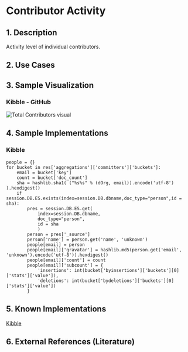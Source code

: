 # Contributor Activity 

## 1. Description
Activity level of individual contributors.

## 2. Use Cases

## 3. Sample Visualization
### Kibble - GitHub
![Total Contributors visual](https://user-images.githubusercontent.com/22136995/38274799-60629e0a-3755-11e8-9327-ce7ff5b73853.png)

## 4. Sample Implementations
### Kibble
```
people = {}
for bucket in res['aggregations']['committers']['buckets']:
    email = bucket['key']
    count = bucket['doc_count']
    sha = hashlib.sha1( ("%s%s" % (dOrg, email)).encode('utf-8') ).hexdigest()
    if session.DB.ES.exists(index=session.DB.dbname,doc_type="person",id = sha):
        pres = session.DB.ES.get(
            index=session.DB.dbname,
            doc_type="person",
            id = sha
            )
        person = pres['_source']
        person['name'] = person.get('name', 'unknown')
        people[email] = person
        people[email]['gravatar'] = hashlib.md5(person.get('email', 'unknown').encode('utf-8')).hexdigest()
        people[email]['count'] = count
        people[email]['subcount'] = {
            'insertions': int(bucket['byinsertions']['buckets'][0]['stats']['value']),
            'deletions': int(bucket['bydeletions']['buckets'][0]['stats']['value'])
        }
```

## 5. Known Implementations

[Kibble](https://kibble.apache.org/)

## 6. External References (Literature)
